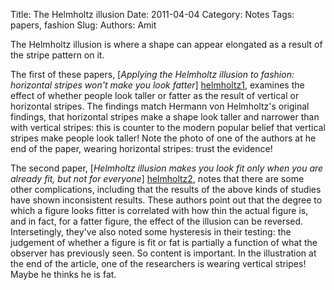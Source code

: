 Title: The Helmholtz illusion
Date: 2011-04-04
Category: Notes
Tags: papers, fashion
Slug: 
Authors: Amit

The Helmholtz illusion is where a shape can appear elongated as a result of the stripe pattern on it.

The first of these papers, [*Applying the Helmholtz illusion to fashion: horizontal stripes won't make you look fatter*] [helmholtz1], examines the effect of whether people look taller or fatter as the result of vertical or horizontal stripes. The findings match Hermann von Helmholtz's original findings, that horizontal stripes make a shape look taller and narrower than with vertical stripes: this is counter to the modern popular belief that vertical stripes make people look taller! Note the photo of one of the authors at he end of the paper, wearing horizontal stripes: trust the evidence!

The second paper, [*Helmholtz illusion makes you look fit only when you are already fit, but not for everyone*] [helmholtz2], notes that there are some other complications, including that the results of the above kinds of studies have shown inconsistent results. These authors point out that the degree to which a figure looks fitter is correlated with how thin the actual figure is, and in fact, for a fatter figure, the effect of the illusion can be reversed. Intersetingly, they've also noted some hysteresis in their testing: the judgement of whether a figure is fit or fat is partially a function of what the observer has previously seen. So content is important. In the illustration at the end of the article, one of the researchers is wearing vertical stripes! Maybe he thinks he is fat.


[helmholtz1]: {filename}/pdf/helmholtz_1.pdf
[helmholtz2]: {filename}/pdf/helmholtz_2.pdf
